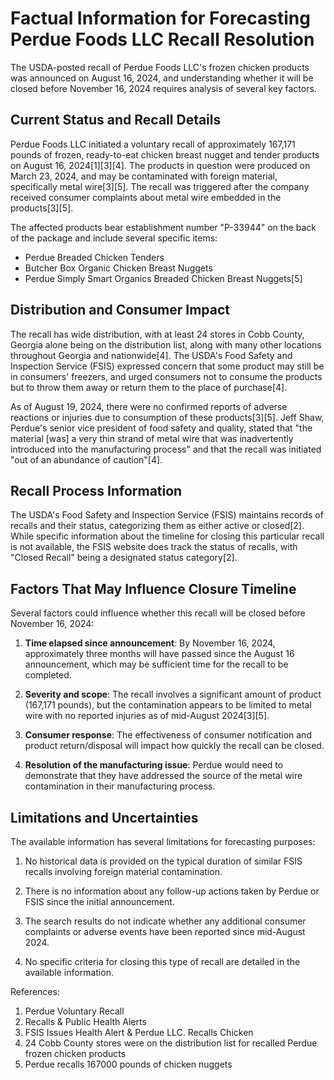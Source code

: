 # Factual Information for Forecasting Perdue Foods LLC Recall Resolution

The USDA-posted recall of Perdue Foods LLC's frozen chicken products was announced on August 16, 2024, and understanding whether it will be closed before November 16, 2024 requires analysis of several key factors.

## Current Status and Recall Details

Perdue Foods LLC initiated a voluntary recall of approximately 167,171 pounds of frozen, ready-to-eat chicken breast nugget and tender products on August 16, 2024[1][3][4]. The products in question were produced on March 23, 2024, and may be contaminated with foreign material, specifically metal wire[3][5]. The recall was triggered after the company received consumer complaints about metal wire embedded in the products[3][5].

The affected products bear establishment number "P-33944" on the back of the package and include several specific items:
- Perdue Breaded Chicken Tenders
- Butcher Box Organic Chicken Breast Nuggets 
- Perdue Simply Smart Organics Breaded Chicken Breast Nuggets[5]

## Distribution and Consumer Impact

The recall has wide distribution, with at least 24 stores in Cobb County, Georgia alone being on the distribution list, along with many other locations throughout Georgia and nationwide[4]. The USDA's Food Safety and Inspection Service (FSIS) expressed concern that some product may still be in consumers' freezers, and urged consumers not to consume the products but to throw them away or return them to the place of purchase[4].

As of August 19, 2024, there were no confirmed reports of adverse reactions or injuries due to consumption of these products[3][5]. Jeff Shaw, Perdue's senior vice president of food safety and quality, stated that "the material [was] a very thin strand of metal wire that was inadvertently introduced into the manufacturing process" and that the recall was initiated "out of an abundance of caution"[4].

## Recall Process Information

The USDA's Food Safety and Inspection Service (FSIS) maintains records of recalls and their status, categorizing them as either active or closed[2]. While specific information about the timeline for closing this particular recall is not available, the FSIS website does track the status of recalls, with "Closed Recall" being a designated status category[2].

## Factors That May Influence Closure Timeline

Several factors could influence whether this recall will be closed before November 16, 2024:

1. **Time elapsed since announcement**: By November 16, 2024, approximately three months will have passed since the August 16 announcement, which may be sufficient time for the recall to be completed.

2. **Severity and scope**: The recall involves a significant amount of product (167,171 pounds), but the contamination appears to be limited to metal wire with no reported injuries as of mid-August 2024[3][5].

3. **Consumer response**: The effectiveness of consumer notification and product return/disposal will impact how quickly the recall can be closed.

4. **Resolution of the manufacturing issue**: Perdue would need to demonstrate that they have addressed the source of the metal wire contamination in their manufacturing process.

## Limitations and Uncertainties

The available information has several limitations for forecasting purposes:

1. No historical data is provided on the typical duration of similar FSIS recalls involving foreign material contamination.

2. There is no information about any follow-up actions taken by Perdue or FSIS since the initial announcement.

3. The search results do not indicate whether any additional consumer complaints or adverse events have been reported since mid-August 2024.

4. No specific criteria for closing this type of recall are detailed in the available information.

References:
1. Perdue Voluntary Recall
2. Recalls & Public Health Alerts
3. FSIS Issues Health Alert & Perdue LLC. Recalls Chicken
4. 24 Cobb County stores were on the distribution list for recalled Perdue frozen chicken products
5. Perdue recalls 167000 pounds of chicken nuggets